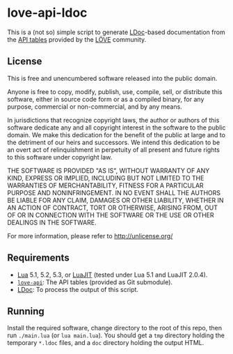 
# love-api-ldoc

This is a (not so) simple script to generate [LDoc][LDoc]-based documentation
from the [API tables][love-api] provided by the [LÖVE][love2d] community.

## License

This is free and unencumbered software released into the public domain.

Anyone is free to copy, modify, publish, use, compile, sell, or
distribute this software, either in source code form or as a compiled
binary, for any purpose, commercial or non-commercial, and by any
means.

In jurisdictions that recognize copyright laws, the author or authors
of this software dedicate any and all copyright interest in the
software to the public domain. We make this dedication for the benefit
of the public at large and to the detriment of our heirs and
successors. We intend this dedication to be an overt act of
relinquishment in perpetuity of all present and future rights to this
software under copyright law.

THE SOFTWARE IS PROVIDED "AS IS", WITHOUT WARRANTY OF ANY KIND,
EXPRESS OR IMPLIED, INCLUDING BUT NOT LIMITED TO THE WARRANTIES OF
MERCHANTABILITY, FITNESS FOR A PARTICULAR PURPOSE AND NONINFRINGEMENT.
IN NO EVENT SHALL THE AUTHORS BE LIABLE FOR ANY CLAIM, DAMAGES OR
OTHER LIABILITY, WHETHER IN AN ACTION OF CONTRACT, TORT OR OTHERWISE,
ARISING FROM, OUT OF OR IN CONNECTION WITH THE SOFTWARE OR THE USE OR
OTHER DEALINGS IN THE SOFTWARE.

For more information, please refer to <http://unlicense.org/>

## Requirements

* [Lua][Lua] 5.1, 5.2, 5.3, or [LuaJIT][LuaJIT]
  (tested under Lua 5.1 and LuaJIT 2.0.4).
* [`love-api`][love-api]: The API tables (provided as Git submodule).
* [LDoc][LDoc]: To process the output of this script.

## Running

Install the required software, change directory to the root of this repo,
then run `./main.lua` (or `lua main.lua`). You should get a `tmp` directory
holding the temporary `*.ldoc` files, and a `doc` directory holding the
output HTML.

[Lua]: http://lua.org
[LuaJIT]: http://luajit.org
[LDoc]: https://github.com/stevedonovan/LDoc
[love2d]: http://love2d.org
[love-api]: https://github.com/love2d-community/love-api
